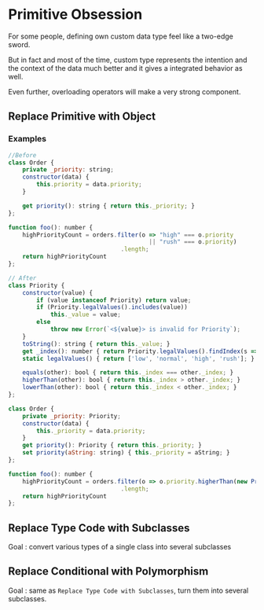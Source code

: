 # Primitive Obsession

For some people, defining own custom data type feel like a two-edge sword.

But in fact and most of the time, custom type represents the intention and the context of the data much better and it gives a integrated behavior as well.

Even further, overloading operators will make a very strong component.

## Replace Primitive with Object

### Examples

```javascript
//Before
class Order {
    private _priority: string;
    constructor(data) {
        this.priority = data.priority;
    }

    get priority(): string { return this._priority; }
};

function foo(): number {
    highPriorityCount = orders.filter(o => "high" === o.priority
                                        || "rush" === o.priority)
                                .length;
    return highPriorityCount
};

// After
class Priority {
    constructor(value) {
        if (value instanceof Priority) return value;
        if (Priority.legalValues().includes(value))
            this._value = value;
        else
            throw new Error(`<${value}> is invalid for Priority`);
    }
    toString(): string { return this._value; }
    get _index(): number { return Priority.legalValues().findIndex(s => s === this._value); }
    static legalValues() { return ['low', 'normal', 'high', 'rush']; }

    equals(other): bool { return this._index === other._index; }
    higherThan(other): bool { return this._index > other._index; }
    lowerThan(other): bool { return this._index < other._index; }
};

class Order {
    private _priority: Priority;
    constructor(data) {
        this._priority = data.priority;
    }
    get priority(): Priority { return this._priority; }
    set priority(aString: string) { this._priority = aString; }
};

function foo(): number {
    highPriorityCount = orders.filter(o => o.priority.higherThan(new Priority("normal")))
                                .length;
    return highPriorityCount
};
```

## Replace Type Code with Subclasses

Goal : convert various types of a single class into several subclasses

## Replace Conditional with Polymorphism

Goal : same as `Replace Type Code with Subclasses`, turn them into several subclasses.
